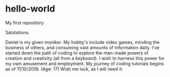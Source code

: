 # hello-world
My first repository

Salutations.

Daniel is my given moniker. 
My hobby's include video games, minding the business of others, and consuming vast amounts of information daily.
I've started down the path of coding to explore the man-made powers of creation and creativity (all from a keyboard).
I wish to harness this power for my own amusement and employment.
My journey of coding tutorials begins as of 11/10/2019. (Age: 17)
Wish me luck, as I will need it.
<!-----This is pretty embarassing to read 2 weeks in the future, but I'm keeping it as it is what I decided to write at the time and, as stated, is my first repository. Bear with it, as I have decided to do.----->

